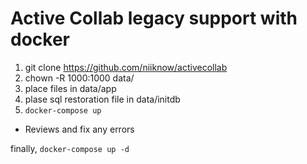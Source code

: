 # Active Collab legacy support with docker

1.  git clone https://github.com/niiknow/activecollab
2.  chown -R 1000:1000 data/
3.  place files in data/app
4.  plase sql restoration file in data/initdb
5.  `docker-compose up`

- Reviews and fix any errors


finally, `docker-compose up -d`

